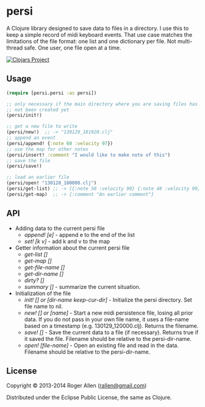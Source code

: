 # persi

A Clojure library designed to save data to files in a directory.  I
use this to keep a simple record of midi keyboard events.  That use
case matches the limitations of the file format: one list and one
dictionary per file.  Not multi-thread safe.  One user, one
file open at a time.

[![Clojars Project](http://clojars.org/persi/latest-version.svg)](http://clojars.org/persi)

## Usage

```clj
(require [persi.persi :as persi])

;; only necessary if the main directory where you are saving files has
;; not been created yet
(persi/init!)

;; get a new file to write
(persi/new!)  ;; -> "130129_181920.clj"
;; append an event
(persi/append! {:note 60 :velocity 97})
;; use the map for other notes
(persi/insert! :comment "I would like to make note of this")
;; save the file
(persi/save!)

;; load an earlier file
(persi/open! "130128_180000.clj")
(persi/get-list) ;; -> [{:note 50 :velocity 90} {:note 48 :velocity 99}]
(persi/get-map)  ;; -> {:comment "An earlier comment"}
```

## API

* Adding data to the current persi file
  * *append! [e]* - append e to the end of the list
  * *set! [k v]* - add k and v to the map
* Getter information about the current persi file
  * *get-list []*
  * *get-map []*
  * *get-file-name []*
  * *get-dir-name []*
  * *dirty? []*
  * *summary []* - summarize the current situation.
* Initialization of the file
  * *init! [] or [dir-name keep-cur-dir]* - Initialize the persi directory. Set file name to nil.
  * *new! [] or [name]* - Start a new midi persistence file, losing all prior data. If you
   do not pass in your own file name, it uses a file-name based on
   a timestamp (e.g. 130129_120000.clj).  Returns the filename.
  * *save! []* - Save the current data to a file (if necessary).  Returns true if
   it saved the file.  Filename should be relative to the persi-dir-name.
  * *open! [file-name]* - Open an existing file and read in the data. Filename should be
   relative to the persi-dir-name.

## License

Copyright © 2013-2014 Roger Allen (rallen@gmail.com)

Distributed under the Eclipse Public License, the same as Clojure.
